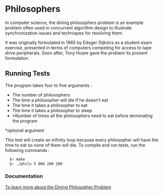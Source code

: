 # Philosophers

In computer science, the dining philosophers problem is an example problem often used in concurrent algorithm design to illustrate synchronization issues and techniques for resolving them.

It was originally formulated in 1965 by Edsger Dijkstra as a student exam exercise, presented in terms of computers competing for access to tape drive peripherals. Soon after, Tony Hoare gave the problem its present formulation.

## Running Tests

The program takes four to five arguments : 
- The number of philosophers
- The time a philosopher will die if he doesn’t eat
- The time it takes a philosopher to eat
- The time it takes a philosopher to sleep
- *Number of times all the philosophers need to eat before terminating the program

*optional argument

This test will create an infinity loop because every philosopher will have the time to eat so none of them will die.
To compile and run tests, run the following commands :

```bash
  $> make
  $> ./philo 5 800 200 200
```

### Documentation

[To learn more about the Dining Philosopher Problem](https://medium.com/@ruinadd/philosophers-42-guide-the-dining-philosophers-problem-893a24bc0fe2)

